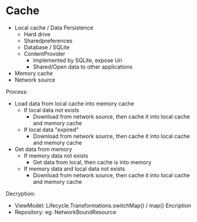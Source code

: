 # Cache

- Local cache / Data Persistence
    - Hard drive
    - Sharedpreferences
    - Database / SQLite
    - ContentProvider
        - Implemented by SQLite, expose Uri
        - Shared/Open data to other applications
- Memory cache
- Network source

Process:
- Load data from local cache into memory cache
    - If local data not exists
        - Download from network source, then cache it into local cache and memory cache
    - If local data "expired"
        - Download from network source, then cache it into local cache and memory cache
- Get data from memory
    - If memory data not exists
        - Get data from local, then cache is into memory
    - If memory data and local data not exists
        - Download from network source, then cache it into local cache and memory cache


Decryption:
- ViewModel: Lifecycle.Transformations.switchMap() / map()
Encription
- Repository: eg: NetworkBoundResource
